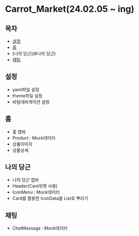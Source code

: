 # Carrot_Market(24.02.05 ~ ing)

## 목차

- [설정](#설정)
- [홈](#홈)
- [나의 당근](#나의 당근)
- [채팅](#채팅)

## 설정

- yaml파일 설정
- theme파일 설정
- 바텀네비게이션 설정


## 홈

- 홈 앱바
- Product : Mock데이터
- 상품이미지
- 상품상세


## 나의 당근

- 나의 당근 앱바
- Header(Card위젯 사용)
- IconMenu : Mock데이터
- Card를 활용한 IconData를 List로 뿌리기


## 채팅

- ChatMessage : Mock데이터